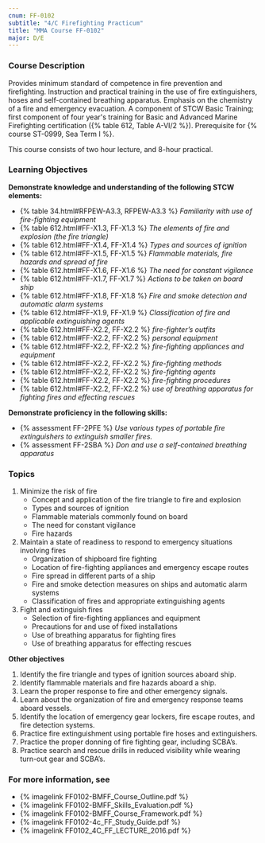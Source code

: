 ```yaml
---
cnum: FF-0102
subtitle: "4/C Firefighting Practicum"
title: "MMA Course FF-0102"
major: D/E
---
```


### Course Description

Provides minimum standard of competence in fire prevention and firefighting. Instruction and practical training in the use of fire extinguishers, hoses and self-contained breathing apparatus. Emphasis on the chemistry of a fire and emergency evacuation. A component of STCW Basic Training; first component of four year's training for Basic and Advanced Marine Firefighting certification ({% table 612, Table A-VI/2 %}). Prerequisite for {% course ST-0999, Sea Term I %}.

This course consists of two hour lecture, and 8-hour practical.


### Learning Objectives

**Demonstrate knowledge and understanding of the following STCW elements:**

* {% table 34.html#RFPEW-A3.3, RFPEW-A3.3 %} *Familiarity with use of fire-fighting equipment*
* {% table 612.html#FF-X1.3, FF-X1.3 %} *The elements of fire and explosion (the fire triangle)*
* {% table 612.html#FF-X1.4, FF-X1.4 %} *Types and sources of ignition*
* {% table 612.html#FF-X1.5, FF-X1.5 %} *Flammable materials, fire hazards and spread of fire*
* {% table 612.html#FF-X1.6, FF-X1.6 %} *The need for constant vigilance*
* {% table 612.html#FF-X1.7, FF-X1.7 %} *Actions to be taken on board ship*
* {% table 612.html#FF-X1.8, FF-X1.8 %} *Fire and smoke detection and automatic alarm systems*
* {% table 612.html#FF-X1.9, FF-X1.9 %} *Classification of fire and applicable extinguishing agents*
* {% table 612.html#FF-X2.2, FF-X2.2 %} *fire-fighter’s outfits*
* {% table 612.html#FF-X2.2, FF-X2.2 %} *personal equipment*
* {% table 612.html#FF-X2.2, FF-X2.2 %} *fire-fighting appliances and equipment*
* {% table 612.html#FF-X2.2, FF-X2.2 %} *fire-fighting methods*
* {% table 612.html#FF-X2.2, FF-X2.2 %} *fire-fighting agents*
* {% table 612.html#FF-X2.2, FF-X2.2 %} *fire-fighting procedures*
* {% table 612.html#FF-X2.2, FF-X2.2 %} *use of breathing apparatus for fighting fires and effecting rescues*

**Demonstrate proficiency in the following skills:**

* {% assessment FF-2PFE %} *Use various types of portable fire extinguishers to extinguish smaller fires.*
* {% assessment FF-2SBA %} *Don and use a self-contained breathing apparatus*

### Topics

1. Minimize the risk of fire
	* Concept and application of the fire triangle to fire and explosion
	* Types and sources of ignition
	* Flammable materials commonly found on board
	* The need for constant vigilance
	* Fire hazards
2. Maintain a state of readiness to respond to emergency situations involving fires
	* Organization of shipboard fire fighting
	* Location of fire-fighting  appliances and emergency escape routes
	* Fire spread in different parts of a ship
	* Fire and smoke detection measures on ships and automatic alarm systems
	* Classification of fires and appropriate extinguishing agents
3. Fight and extinguish fires
	* Selection of fire-fighting appliances and equipment
	* Precautions for and use of fixed installations
	* Use of breathing apparatus for fighting fires
	* Use of breathing apparatus for effecting rescues



**Other objectives**


1. Identify the fire triangle and types of ignition sources aboard ship.
2. Identify flammable materials and fire hazards aboard a ship.
3. Learn the proper response to fire and other emergency signals.
4. Learn about the organization of fire and emergency response teams aboard vessels.
5. Identify the location of emergency gear lockers, fire escape routes, and fire detection systems.
6. Practice fire extinguishment using portable fire hoses and extinguishers.
7. Practice the proper donning of fire fighting gear, including SCBA’s.
8. Practice search and rescue drills in reduced visibility while wearing turn-out gear and SCBA’s.


### For more information, see 

* {% imagelink FF0102-BMFF_Course_Outline.pdf %} 
* {% imagelink FF0102-BMFF_Skills_Evaluation.pdf %} 
* {% imagelink FF0102-BMFF_Course_Framework.pdf %} 
* {% imagelink FF0102-4c_FF_Study_Guide.pdf %} 
* {% imagelink FF0102_4C_FF_LECTURE_2016.pdf %} 



